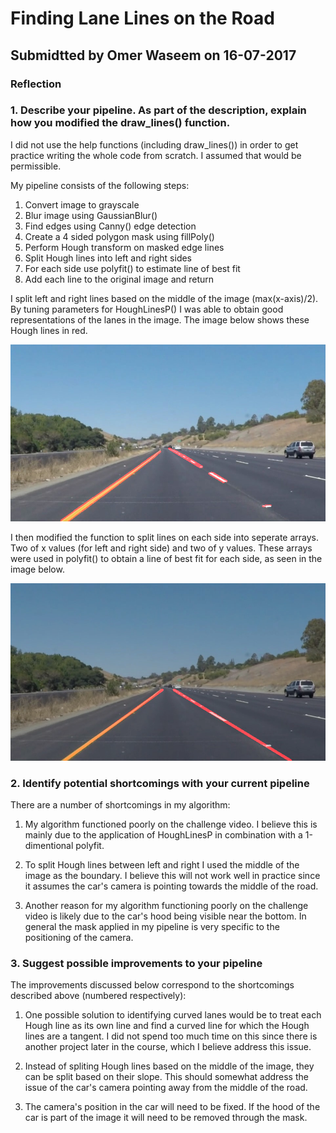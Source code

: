 # **Finding Lane Lines on the Road** 

## Submidtted by Omer Waseem on 16-07-2017

[image1]: ./test_images_output/hough_lines/solidYellowCurve.jpg "Hough lines on solid yellow curve"

[image2]: ./test_images_output/polyfit_lines/solidYellowCurve.jpg "Polyfit lines on solid yellow curve"

### Reflection

### 1. Describe your pipeline. As part of the description, explain how you modified the draw_lines() function.

I did not use the help functions (including draw_lines()) in order to get practice writing the whole code from scratch. I assumed that would be permissible. 

My pipeline consists of the following steps:
1. Convert image to grayscale
2. Blur image using GaussianBlur()
3. Find edges using Canny() edge detection
4. Create a 4 sided polygon mask using fillPoly()
5. Perform Hough transform on masked edge lines
6. Split Hough lines into left and right sides
7. For each side use polyfit() to estimate line of best fit
8. Add each line to the original image and return

I split left and right lines based on the middle of the image (max(x-axis)/2). By tuning parameters for HoughLinesP() I was able to obtain good representations of the lanes in the image. The image below shows these Hough lines in red.

![alt text][image1]

I then modified the function to split lines on each side into seperate arrays. Two of x values (for left and right side) and two of y values. These arrays were used in polyfit() to obtain a line of best fit for each side, as seen in the image below.

![alt text][image2]


### 2. Identify potential shortcomings with your current pipeline

There are a number of shortcomings in my algorithm:

1) My algorithm functioned poorly on the challenge video. I believe this is mainly due to the application of HoughLinesP in combination with a 1-dimentional polyfit. 

2) To split Hough lines between left and right I used the middle of the image as the boundary. I believe this will not work well in practice since it assumes the car's camera is pointing towards the middle of the road.

3) Another reason for my algorithm functioning poorly on the challenge video is likely due to the car's hood being visible near the bottom. In general the mask applied in my pipeline is very specific to the positioning of the camera.

### 3. Suggest possible improvements to your pipeline

The improvements discussed below correspond to the shortcomings described above (numbered respectively):

1) One possible solution to identifying curved lanes would be to treat each Hough line as its own line and find a curved line for which the Hough lines are a tangent. I did not spend too much time on this since there is another project later in the course, which I believe address this issue.

2) Instead of spliting Hough lines based on the middle of the image, they can be split based on their slope. This should somewhat address the issue of the car's camera pointing away from the middle of the road.

3) The camera's position in the car will need to be fixed. If the hood of the car is part of the image it will need to be removed through the mask.
